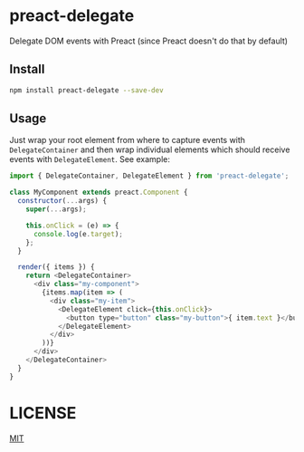 # preact-delegate

Delegate DOM events with Preact (since Preact doesn't do that by default)

## Install

```sh
npm install preact-delegate --save-dev
```

## Usage

Just wrap your root element from where to capture events with `DelegateContainer` and then wrap individual elements which should receive events with `DelegateElement`. See example:

```js
import { DelegateContainer, DelegateElement } from 'preact-delegate';

class MyComponent extends preact.Component {
  constructor(...args) {
    super(...args);

    this.onClick = (e) => {
      console.log(e.target);
    };
  }

  render({ items }) {
    return <DelegateContainer>
      <div class="my-component">
        {items.map(item => (
          <div class="my-item">
            <DelegateElement click={this.onClick}>
              <button type="button" class="my-button">{ item.text }</button>
            </DelegateElement>
          </div>
        ))}
      </div>
    </DelegateContainer>
  }
}
```

# LICENSE

[MIT](LICEMSE.md)